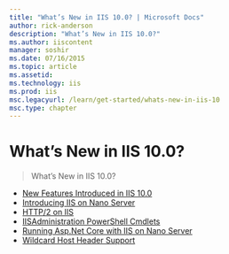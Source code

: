 ```yaml
---
title: "What’s New in IIS 10.0? | Microsoft Docs"
author: rick-anderson
description: "What’s New in IIS 10.0?"
ms.author: iiscontent
manager: soshir
ms.date: 07/16/2015
ms.topic: article
ms.assetid: 
ms.technology: iis
ms.prod: iis
msc.legacyurl: /learn/get-started/whats-new-in-iis-10
msc.type: chapter
---
```

What’s New in IIS 10.0?
====================
> What’s New in IIS 10.0?


- [New Features Introduced in IIS 10.0](new-features-introduced-in-iis-100.md)
- [Introducing IIS on Nano Server](introducing-iis-on-nano-server.md)
- [HTTP/2 on IIS](http2-on-iis.md)
- [IISAdministration PowerShell Cmdlets](iisadministration-powershell-cmdlets.md)
- [Running Asp.Net Core with IIS on Nano Server](running-aspnet-core-with-iis-on-nano-server.md)
- [Wildcard Host Header Support](wildcard-host-header-support.md)